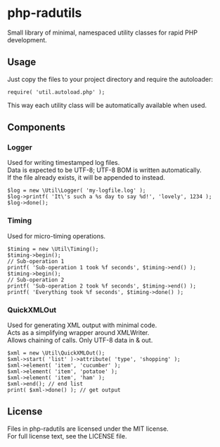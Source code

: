 php-radutils
============

Small library of minimal, namespaced utility classes for rapid PHP development.

Usage
-----

Just copy the files to your project directory and require the autoloader:

    require( 'util.autoload.php' );

This way each utility class will be automatically available when used.

Components
----------

### Logger

Used for writing timestamped log files.  
Data is expected to be UTF-8; UTF-8 BOM is written automatically.  
If the file already exists, it will be appended to instead.

    $log = new \Util\Logger( 'my-logfile.log' );
    $log->printf( 'It\'s such a %s day to say %d!', 'lovely', 1234 );
    $log->done();

### Timing

Used for micro-timing operations.

    $timing = new \Util\Timing();
    $timing->begin();
    // Sub-operation 1
    printf( 'Sub-operation 1 took %f seconds', $timing->end() );
    $timing->begin();
    // Sub-operation 2
    printf( 'Sub-operation 2 took %f seconds', $timing->end() );
    printf( 'Everything took %f seconds', $timing->done() );

### QuickXMLOut

Used for generating XML output with minimal code.  
Acts as a simplifying wrapper around XMLWriter.  
Allows chaining of calls. Only UTF-8 data in & out.

    $xml = new \Util\QuickXMLOut();
    $xml->start( 'list' )->attribute( 'type', 'shopping' );
    $xml->element( 'item', 'cucumber' );
    $xml->element( 'item', 'potatoe' );
    $xml->element( 'item', 'ham' );
    $xml->end(); // end list
    print( $xml->done() ); // get output

License
-------

Files in php-radutils are licensed under the MIT license.  
For full license text, see the LICENSE file.